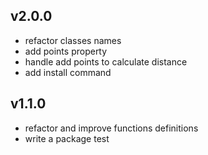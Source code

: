 v2.0.0
--------
* refactor classes names
* add points property
* handle add points to calculate distance
* add install command


v1.1.0
--------
* refactor and improve functions definitions
* write a package test

